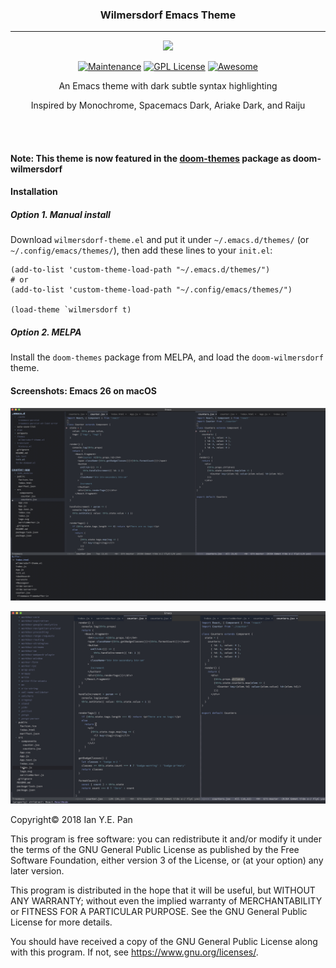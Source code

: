 <h3 align="center">Wilmersdorf Emacs Theme</h3>
<hr/>


<p align="center">
  <img src="https://upload.wikimedia.org/wikipedia/commons/thumb/0/08/EmacsIcon.svg/120px-EmacsIcon.svg.png" />
</p>

<p align="center">
<a href="https://github.com/ianpan870102/wilmersdorf-emacs-theme"><img src="https://img.shields.io/badge/Maintained%3F-yes-green.svg" alt="Maintenance"></a>
<a href="https://www.gnu.org/licenses/gpl-3.0"><img src="https://img.shields.io/badge/License-GPL%20v3-blue.svg" alt="GPL License"></a>
<a href="https://github.com/sindresorhus/awesome"><img src="https://cdn.rawgit.com/sindresorhus/awesome/d7305f38d29fed78fa85652e3a63e154dd8e8829/media/badge.svg" alt="Awesome"></a>
</p>

<p align="center">An Emacs theme with dark subtle syntax highlighting</p>

<p align="center">Inspired by Monochrome, Spacemacs Dark, Ariake Dark, and Raiju</p>

<br/>
<br/>

#### Note: This theme is now featured in the [doom-themes](https://github.com/hlissner/emacs-doom-themes) package as doom-wilmersdorf

#### Installation

##### Option 1. Manual install

Download `wilmersdorf-theme.el` and put it under `~/.emacs.d/themes/` (or `~/.config/emacs/themes/`), then add these lines to your `init.el`:

```
(add-to-list 'custom-theme-load-path "~/.emacs.d/themes/")
# or 
(add-to-list 'custom-theme-load-path "~/.config/emacs/themes/")

(load-theme `wilmersdorf t)
```
##### Option 2. MELPA

Install the `doom-themes` package from MELPA, and load the `doom-wilmersdorf` theme.

#### Screenshots: Emacs 26 on macOS

![alt text](./screenshot3.png)

![alt text](./screenshot2.png)


Copyright© 2018 Ian Y.E. Pan

This program is free software: you can redistribute it and/or modify it under the terms of the GNU General Public License as published by the Free Software Foundation, either version 3 of the License, or (at your option) any later version.

This program is distributed in the hope that it will be useful, but WITHOUT ANY WARRANTY; without even the implied warranty of MERCHANTABILITY or FITNESS FOR A PARTICULAR PURPOSE. See the GNU General Public License for more details.

You should have received a copy of the GNU General Public License along with this program. If not, see https://www.gnu.org/licenses/.
